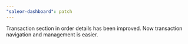 ```yaml
---
"saleor-dashboard": patch
---
```


Transaction section in order details has been improved. Now transaction navigation and management is easier.
